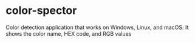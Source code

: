 # color-spector
Color detection application that works on Windows, Linux, and macOS. It shows the color name, HEX code, and RGB values
